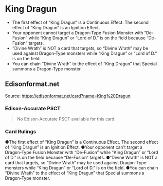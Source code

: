 # King Dragun

*   The first effect of “King Dragun” is a Continuous Effect. The second effect of “King Dragun” is an Ignition Effect.
*   Your opponent cannot target a Dragon-Type Fusion Monster with “De-Fusion” while “King Dragun” or “Lord of D.” is on the field because “De-Fusion” targets.
*   “Divine Wrath” is NOT a card that targets, so “Divine Wrath” may be used against Dragon-Type monsters while “King Dragun” or “Lord of D.” is on the field.
*   You can chain “Divine Wrath” to the effect of “King Dragun” that Special summons a Dragon-Type monster.

## Edisonformat.net

Source: https://edisonformat.net/card?name=King%20Dragun

### Edison-Accurate PSCT

> No Edison-Accurate PSCT available for this card.

### Card Rulings

●The first effect of “King Dragun” is a Continuous Effect. The second effect of “King Dragun” is an Ignition Effect.
●Your opponent can't target a Dragon-Type Fusion Monster with “De-Fusion” while “King Dragun” or “Lord of D.” is on the field because “De-Fusion” targets.
●“Divine Wrath” is NOT a card that targets, so “Divine Wrath” may be used against Dragon-Type monsters while “King Dragun” or “Lord of D.” is on the field.
●You can chain “Divine Wrath” to the effect of “King Dragun” that Special summons a Dragon-Type monster.
            
